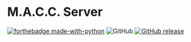 # M.A.C.C. Server
[![forthebadge made-with-python](http://ForTheBadge.com/images/badges/made-with-python.svg)](https://www.python.org/)
![GitHub](https://img.shields.io/github/license/3top1a/M.A.C.C.-server?color=critical&style=for-the-badge)
[![GitHub release](https://img.shields.io/github/release/3top1a/M.A.C.C.-server.svg?style=for-the-badge)](https://GitHub.com/3top1a/M.A.C.C.-server/releases/)
